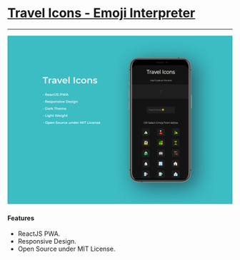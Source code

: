 # [Travel Icons - Emoji Interpreter](https://travelicons.netlify.app)

-------------------
![Quiz App](./travel-icons.png)

#### Features
- ReactJS PWA.
- Responsive Design.
- Open Source under MIT License. 
